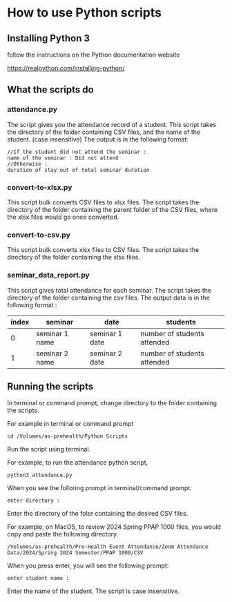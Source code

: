 # How to use Python scripts

## Installing Python 3

follow the instructions on the Python documentation website

https://realpython.com/installing-python/

## What the scripts do

### attendance.py
The script gives you the attendance record of a student.
This script takes the directory of the folder containing CSV files, and the name of the student. (case insensitive)
The output is in the following format:

```
//If the student did not attend the seminar :
name of the seminar : Did not attend
//Otherwise :
duration of stay out of total seminar duration
```

### convert-to-xlsx.py
This script bulk converts CSV files to xlsx files.
The script takes the directory of the folder containing the parent folder of the CSV files, where the xlsx files would go once converted.

### convert-to-csv.py
This script bulk converts xlsx files to CSV files.
The script takes the directory of the folder containing the xlsx files.

### seminar_data_report.py
This script gives total attendance for each seminar.
The script takes the directory of the folder containing the csv files.
The output data is in the following format : 

| index  | seminar | date | students |
| -- | --------------- | -------------- | --------------------------- |
| 0  | seminar 1 name  | seminar 1 date | number of students attended |
| 1  | seminar 2 name  | seminar 2 date | number of students attended |

## Running the scripts

In terminal or command prompt, change directory to the folder containing the scripts.

For example in terminal or command prompt
```
cd /Volumes/as-prehealth/Python Scripts
```

Run the script using terminal.

For example, to run the attendance python script,
```
python3 attendance.py
```

When you see the folloring prompt in terminal/command prompt:

```
enter directory :
```

Enter the directory of the foler containing the desired CSV files.

For example, on MacOS, to review 2024 Spring PPAP 1000 files, you would copy and paste the following directory.

```
/Volumes/as-prehealth/Pre-Health Event Attendance/Zoom Attendance Data/2024/Spring 2024 Semester/PPAP 1000/CSV
```

When you press enter, you will see the following prompt:

```
enter student name :
```

Enter the name of the student. The script is case insensitive.